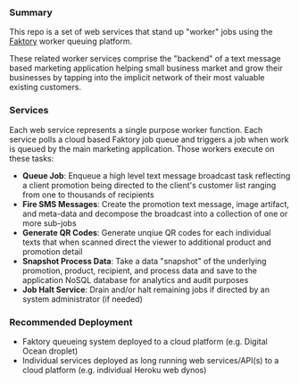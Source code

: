 ### Summary

This repo is a set of web services that stand up "worker" jobs using the [Faktory](https://github.com/contribsys/faktory) worker queuing platform.

These related worker services comprise the "backend" of a text message based marketing application helping small business market and grow their businesses by tapping into the implicit network of their most valuable existing customers.

### Services

Each web service represents a single purpose worker function.  Each service polls a cloud based Faktory job queue and triggers a job when work is queued by the main marketing application.  Those workers execute on these tasks:

* **Queue Job**: Enqueue a high level text message broadcast task reflecting a client promotion being directed to the client's customer list ranging from one to thousands of recipients
* **Fire SMS Messages**: Create the promotion text message, image artifact, and meta-data and decompose the broadcast into a collection of one or more sub-jobs
* **Generate QR Codes**: Generate unqiue QR codes for each individual texts that when scanned direct the viewer to additional product and promotion detail
* **Snapshot Process Data**: Take a data "snapshot" of the underlying promotion, product, recipient, and process data and save to the application NoSQL database for analytics and audit purposes
* **Job Halt Service**: Drain and/or halt remaining jobs if directed by an system administrator (if needed)

### Recommended Deployment

* Faktory queueing system deployed to a cloud platform (e.g. Digital Ocean droplet)
* Individual services deployed as long running web services/API(s) to a cloud platform (e.g. individual Heroku web dynos)

